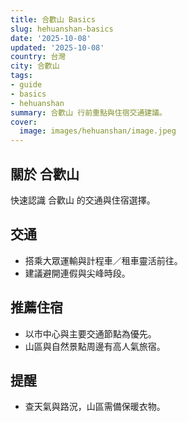 ```yaml
---
title: 合歡山 Basics
slug: hehuanshan-basics
date: '2025-10-08'
updated: '2025-10-08'
country: 台灣
city: 合歡山
tags:
- guide
- basics
- hehuanshan
summary: 合歡山 行前重點與住宿交通建議。
cover:
  image: images/hehuanshan/image.jpeg
---
```


## 關於 合歡山
快速認識 合歡山 的交通與住宿選擇。

## 交通
- 搭乘大眾運輸與計程車／租車靈活前往。
- 建議避開連假與尖峰時段。

## 推薦住宿
- 以市中心與主要交通節點為優先。
- 山區與自然景點周邊有高人氣旅宿。

## 提醒
- 查天氣與路況，山區需備保暖衣物。
